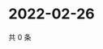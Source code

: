 # 2022-02-26

共 0 条

<!-- BEGIN WEIBO -->
<!-- 最后更新时间 Sat Feb 26 2022 23:00:52 GMT+0800 (China Standard Time) -->

<!-- END WEIBO -->
